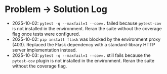 # Problem → Solution Log
- 2025-10-02: `pytest -q --maxfail=1 --cov=.` failed because `pytest-cov` is not installed in the environment. Reran the suite without the coverage flag once tests were configured.
- 2025-10-02: `pip install flask` was blocked by the environment proxy (403). Replaced the Flask dependency with a standard-library HTTP server implementation instead.
- 2025-10-03: `pytest -q --maxfail=1 --cov=.` still fails because the `pytest-cov` plugin is not installed in the environment. Reran the suite without the coverage flag.
